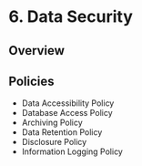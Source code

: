 # 6. Data Security

## Overview

## Policies

- Data Accessibility Policy
- Database Access Policy
- Archiving Policy
- Data Retention Policy
- Disclosure Policy
- Information Logging Policy
